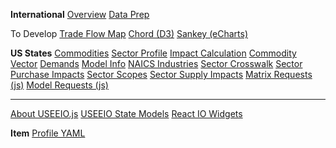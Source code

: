 <b>International</b>
<a href="../../profile/trade/">Overview</a>
<a href="../../profile/prep/">Data Prep</a>

To Develop
<a href="../../profile/trade/map/">Trade Flow Map</a>
<a href="../../profile/charts/d3/chord-diagram/">Chord (D3)</a><!-- https://nivo.rocks/chord/ -->
<a href="../../profile/charts/echarts/sankey-nodeAlign-left.html">Sankey (eCharts)</a>

<b>US States</b>
<a href="../../useeio.js/footprint/commodities.html">Commodities</a></a>
<a href="../../useeio.js/footprint/sector_profile.html">Sector Profile</a>
<a href="../../useeio.js/footprint/calculation.html">Impact Calculation</a>
<a href="../../useeio.js/footprint/commodity_vector.html">Commodity Vector</a>
<a href="../../useeio.js/footprint/demands.html">Demands</a>
<a href="../../useeio.js/footprint/model_info.html">Model Info</a>
<a href="../../useeio.js/footprint/naics.html">NAICS Industries</a>
<a href="../../useeio.js/footprint/sector_crosswalk.html">Sector Crosswalk</a>
<a href="../../useeio.js/footprint/sector_purchase_impacts.html">Sector Purchase Impacts</a>
<a href="../../useeio.js/footprint/sector_scopes.html">Sector Scopes</a>
<a href="../../useeio.js/footprint/sector_supply_impacts.html">Sector Supply Impacts</a>
<a href="../../useeio.js/footprint/matrix-requests.js">Matrix Requests (js)</a>
<a href="../../useeio.js/footprint/model-requests.js">Model Requests (js)</a>
<hr>

<a href="../../useeio.js/">About USEEIO.js</a>
<a href="../../io/about/">USEEIO State Models</a>
<a href="../../io/charts/">React IO Widgets</a>

<b>Item</b>
<a href="../../profile/item/">Profile YAML</a></a>